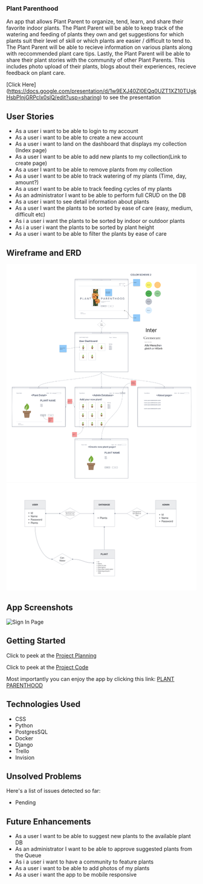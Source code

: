 ### Plant Parenthood
An app that allows Plant Parent to organize, tend, learn, and share their favorite indoor plants. The Plant Parent will be able to keep track of the watering and feeding of plants they own and get suggestions for which plants suit their level of skill or which plants are easier / difficult to tend to. The Plant Parent will be able to recieve information on various plants along with reccommended plant care tips. Lastly, the Plant Parent will be able to share their plant stories with the community of other Plant Parents. This includes photo upload of their plants, blogs about their experiences, recieve feedback on plant care.

[Click Here] (https://docs.google.com/presentation/d/1w9EXJ40Zl0EQq0UZT1XZ10TUgkHsbPInjGRPclx0slQ/edit?usp=sharing) to see the presentation

## User Stories
- As a user i want to be able to login to my account
- As a user i want to be able to create a new account
- As a user i want to land on the dashboard that displays my collection (Index page)
- As a user I want to be able to add new plants to my collection(Link to create page)
- As a user I want to be able to remove plants from my collection
- As a user I want to be able to track watering of my plants (Time, day, amount?)
- As a user I want to be able to track feeding cycles of my plants 
- As an administrator I want to be able to perform full CRUD on the DB
- As a user i want to see detail information about plants
- As a user I want the plants to be sorted by ease of care (easy, medium, difficult etc)
- As i a user i want the plants to be sorted by indoor or outdoor plants
- As i a user i want the plants to be sorted by plant height
- As a user i want to be  able to filter the plants by ease of care

## Wireframe and ERD
![Wireframe](images/Wireframe.png)
![ERD](images/ERD.png)
## App Screenshots
![Sign In Page](/screenshots/plantparenthood_Signin.png)

## Getting Started
Click to peek at the [Project Planning](https://trello.com/invite/b/hbyxIKmV/b09dd0d53d3da8907fda375afef6b8f5/plant-parenthood) 


Click to peek at the [Project Code](https://github.com/williethewolf/plant_parenthood.git) 

Most importantly you can enjoy the app by clicking this link: [PLANT PARENTHOOD](#)

## Technologies Used
- CSS
- Python
- PostgresSQL
- Docker
- Django
- Trello
- Invision

## Unsolved Problems
Here's a list of issues detected so far:
- Pending

## Future Enhancements
- As a user I want to be able to suggest new plants to the available plant DB
- As an administrator I want to be able to approve suggested plants from the Queue
- As i a user i want to have a community to feature plants
- As a user i want to be able to add photos of my plants
- As a user i want the app to be mobile responsive
